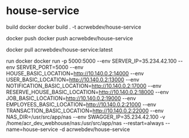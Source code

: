 # house-service

build docker
docker build . -t acrwebdev/house-service

docker push
docker push acrwebdev/house-service

docker pull acrwebdev/house-service:latest

run docker
docker run -p 5000:5000 --env SERVER_IP=35.234.42.100 --env SERVER_PORT=5000 --env HOUSE_BASIC_LOCATION=http://10.140.0.2:14000 --env USER_BASIC_LOCATION=http://10.140.0.2:13000 --env NOTIFICATION_BASIC_LOCATION=http://10.140.0.2:17000 --env RESERVE_HOUSE_BASIC_LOCATION=http://10.140.0.2:18000 --env JOB_BASIC_LOCATION=http://10.140.0.2:19000 --env EMPLOYEES_BASIC_LOCATION=http://10.140.0.2:21000 --env TRANSACTION_BASIC_LOCATION=http://10.140.0.2:22000 --env NAS_DIR=/usr/src/app/nas --env SWAGGER_IP=35.234.42.100 -v /home/acr_dev_webhouse/nas:/usr/src/app/nas --restart=always --name=house-service -d acrwebdev/house-service
